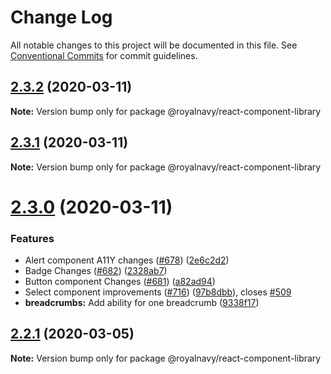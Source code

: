 # Change Log

All notable changes to this project will be documented in this file.
See [Conventional Commits](https://conventionalcommits.org) for commit guidelines.

## [2.3.2](https://thyhjwb6.github.com/thyhjwb6/standards-toolkit/compare/2.3.1...2.3.2) (2020-03-11)

**Note:** Version bump only for package @royalnavy/react-component-library





## [2.3.1](https://thyhjwb6.github.com/thyhjwb6/standards-toolkit/compare/2.3.0...2.3.1) (2020-03-11)

**Note:** Version bump only for package @royalnavy/react-component-library





# [2.3.0](https://thyhjwb6.github.com/thyhjwb6/standards-toolkit/compare/2.2.1...2.3.0) (2020-03-11)


### Features

* Alert component A11Y changes ([#678](https://thyhjwb6.github.com/thyhjwb6/standards-toolkit/issues/678)) ([2e6c2d2](https://thyhjwb6.github.com/thyhjwb6/standards-toolkit/commit/2e6c2d2326857ff47e6eb3c56c341267ee518e45))
* Badge Changes ([#682](https://thyhjwb6.github.com/thyhjwb6/standards-toolkit/issues/682)) ([2328ab7](https://thyhjwb6.github.com/thyhjwb6/standards-toolkit/commit/2328ab7e440cb03373c803153bb0f38015044cb4))
* Button component Changes ([#681](https://thyhjwb6.github.com/thyhjwb6/standards-toolkit/issues/681)) ([a82ad94](https://thyhjwb6.github.com/thyhjwb6/standards-toolkit/commit/a82ad9495d43dd07a2e62b3c90380e3185177be9))
* Select component improvements ([#716](https://thyhjwb6.github.com/thyhjwb6/standards-toolkit/issues/716)) ([97b8dbb](https://thyhjwb6.github.com/thyhjwb6/standards-toolkit/commit/97b8dbbd84187cefde8367ba8cfaee43dfd8aed8)), closes [#509](https://thyhjwb6.github.com/thyhjwb6/standards-toolkit/issues/509)
* **breadcrumbs:** Add ability for one breadcrumb ([9338f17](https://thyhjwb6.github.com/thyhjwb6/standards-toolkit/commit/9338f1790d220f4190055dc76a58d4d9ba803775))





## [2.2.1](https://thyhjwb6.github.com/Royal-Navy/standards-toolkit/compare/2.2.0...2.2.1) (2020-03-05)

**Note:** Version bump only for package @royalnavy/react-component-library
